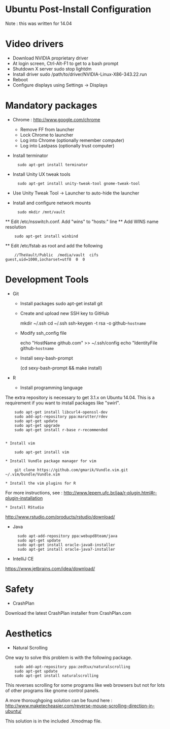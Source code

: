 # Ubuntu Post-Install Configuration

Note : this was written for 14.04

# Video drivers

* Download NVIDIA proprietary driver
* At login screen, Ctrl-Alt-F1 to get to a bash prompt
* Shutdown X server
		sudo stop lightdm
* Install driver
		sudo /path/to/driver/NVIDIA-Linux-X86-343.22.run
* Reboot
* Configure displays using Settings -> Displays

# Mandatory packages

* Chrome : http://www.google.com/chrome
	* Remove FF from launcher
	* Lock Chrome to launcher
	* Log into Chrome (optionally remember computer)
	* Log into Lastpass (optionally trust computer)

* Install terminator 

		sudo apt-get install terminator

* Install Unity UX tweak tools

		sudo apt-get install unity-tweak-tool gnome-tweak-tool

* Use Unity Tweak Tool -> Launcher to auto-hide the launcher
* Install and configure network mounts

		sudo mkdir /mnt/vault
	
** Edit /etc/nsswitch.conf. Add "wins" to "hosts:" line
** Add WINS name resolution

		sudo apt-get install winbind

** Edit /etc/fstab as root and add the following

		//TheVault/Public  /media/vault  cifs  guest,uid=1000,iocharset=utf8  0  0

# Development Tools

* Git
	* Install packages
		sudo apt-get install git
	* Create and upload new SSH key to GitHub

		mkdir ~/.ssh
		cd ~/.ssh
		ssh-keygen -t rsa -o github-`hostname`

	* Modify ssh_config file

		echo "HostName github.com" >> ~/.ssh/config
		echo "IdentityFile github-`hostname`
	* Install sexy-bash-prompt 

		(cd sexy-bash-prompt && make install)

* R
	* Install programming language

The extra repository is necessary to get 3.1.x on Ubuntu 14.04. This is a requirement if you want to install packages like "swirl".
		
		sudo apt-get install libcurl4-openssl-dev
		sudo add-apt-repository ppa:marutter/rdev
		sudo apt-get update
		sudo apt-get upgrade
		sudo apt-get install r-base r-recommended
		

	* Install vim

		sudo apt-get install vim

	* Install Vundle package manager for vim

		git clone https://github.com/gmarik/Vundle.vim.git ~/.vim/bundle/Vundle.vim

	* Install the vim plugins for R

For more instructions, see : http://www.lepem.ufc.br/jaa/r-plugin.html#r-plugin-installation

	* Install RStudio

http://www.rstudio.com/products/rstudio/download/

* Java

		sudo apt-add-repository ppa:webupd8team/java
		sudo apt-get update
		sudo apt-get install oracle-java8-installer
		sudo apt-get install oracle-java7-installer

* IntelliJ CE

https://www.jetbrains.com/idea/download/

# Safety

* CrashPlan

Download the latest CrashPlan installer from CrashPlan.com

# Aesthetics

* Natural Scrolling

One way to solve this problem is with the following package.

		sudo add-apt-repository ppa:zedtux/naturalscrolling
		sudo apt-get update
		sudo apt-get install naturalscrolling

This reverses scrolling for some programs like web browsers but not for lots of other programs like gnome control panels.

A more thoroughgoing solution can be found here : http://www.maketecheasier.com/reverse-mouse-scrolling-direction-in-ubuntu/

This solution is in the included .Xmodmap file.

